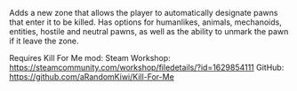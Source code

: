 Adds a new zone that allows the player to automatically designate pawns that enter it to be killed.
Has options for humanlikes, animals, mechanoids, entities, hostile and neutral pawns, as well as the ability to unmark the pawn if it leave the zone.

Requires Kill For Me mod:
Steam Workshop: https://steamcommunity.com/workshop/filedetails/?id=1629854111
GitHub: https://github.com/aRandomKiwi/Kill-For-Me
